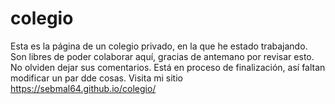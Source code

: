 # colegio
Esta es la página de un colegio privado, en la que he estado trabajando. Son libres de poder colaborar aquí, gracias de antemano por revisar esto.
No olviden dejar sus comentarios.
Está en proceso de finalización, así faltan modificar un par dde cosas.
Visita mi sitio  https://sebmal64.github.io/colegio/
